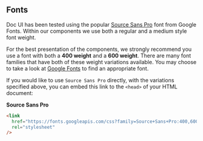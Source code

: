 ## Fonts

Doc UI has been tested using the popular [Source Sans Pro](https://fonts.google.com/specimen/Source+Sans+Pro) font from Google Fonts. Within our components we use both a regular and a medium style font weight.

For the best presentation of the components, we strongly recommend you use a font with both a **400 weight** and a **600 weight**. There are many font families that have both of these weight variations available. You may choose to take a look at [Google Fonts](https://fonts.google.com) to find an appropriate font.

If you would like to use `Source Sans Pro` directly, with the variations specified above, you can embed this link to the `<head>` of your HTML document:

**Source Sans Pro**

```html
<link
  href="https://fonts.googleapis.com/css?family=Source+Sans+Pro:400,600"
  rel="stylesheet"
/>
```
